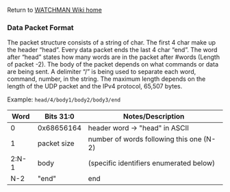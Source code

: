 Return to [WATCHMAN Wiki home](https://github.com/WMidlab/WATCHMAN/wiki)

### Data Packet Format

The packet structure consists of a string of char. The first 4 char make up the header “head”. Every data packet ends the last 4 char “end”. The word after “head” states how many words are in the packet after #words (Length of packet -2). The body of the packet depends on what commands or data are being sent. A delimiter “/” is being used to separate each word, command, number, in the string. The maximum length depends on the length of the UDP packet and the IPv4 protocol, 65,507 bytes.

Example: `head/4/body1/body2/body3/end`


|    Word      |    Bits 31:0       |  Notes/Description                                | 
|--------------|--------------------|---------------------------------------------------|
|    0         |    0x68656164      |    header word ->   "head" in ASCII               |  
|    1         |    packet size     |    number of words   following this one (N-2)     |
|    2:N-1     |    body            |    (specific identifiers   enumerated below)      |
|    N-2       |   "end"            |    end                                            |
